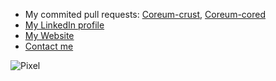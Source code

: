 - My commited pull requests: [Coreum-crust](https://go.exw.co/crust), [Coreum-cored](https://go.exw.co/coreum)
- [My LinkedIn profile](https://go.exw.co/linkedin)
- [My Website](https://go.exw.co)
- [Contact me](mailto:ping@exw.co)

![Pixel](https://go.exw.co/coreum-pixel)
